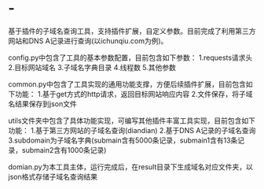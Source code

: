 # -
基于插件的子域名查询工具，支持插件扩展，自定义参数。目前完成了利用第三方网站和DNS A记录进行查询(以ichunqiu.com为例)。

config.py中包含了工具的基本参数配置，目前包含如下参数：
1.requests请求头
2.目标网站域名
3.子域名字典目录
4.线程数
5.其他参数

common.py中包含了工具实现的通用功能支撑，方便后续插件扩展，目前包含如下功能：
1.基于get方式的http请求，返回目标网站响应内容
2.文件保存，将子域名结果保存到json文件

utils文件夹中包含了具体功能实现，可编写其他插件丰富工具实现，目前包含如下功能：
1.基于第三方网站的子域名查询(diandian)
2.基于DNS A记录的子域名查询
3.subdomain为子域名字典(submain含有5000条记录，submain1含有13条记录，submain2含有1000条记录)

domian.py为本工具主体，运行完成后，在result目录下生成域名对应文件夹，以json格式存储子域名查询结果
